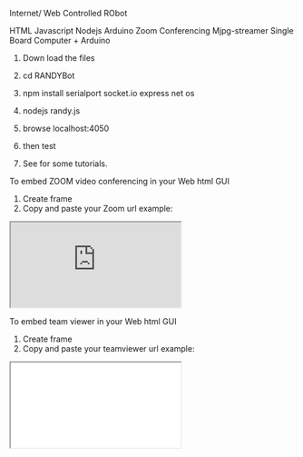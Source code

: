 Internet/ Web Controlled RObot

HTML
Javascript
Nodejs
Arduino
Zoom Conferencing 
Mjpg-streamer
Single Board Computer + Arduino


1) Down load the files

2) cd RANDYBot
3) npm install serialport socket.io express net os 
4)  nodejs randy.js
5) browse localhost:4050
6) then test 
7)  See for some tutorials.


To embed ZOOM video conferencing in your Web html GUI
1) Create frame 
2) Copy and paste your Zoom url 
   example:
  <iframe src="https://zoom.us/wc/{{ meetindID }}/join?prefer=1&un=TWluZGF1Z2Fz" sandbox="allow-forms allow-scripts" allow="microphone; camera; fullscreen"></iframe> 
  
 To embed team viewer in your Web html GUI 
 1) Create frame
 2) Copy and paste your teamviewer url
 example:
 <iframe src= href="https://start.teamviewer.com/012345678">Connect to device 012345678"</iframe> 
